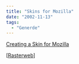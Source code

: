 ```yaml
---
title: "Skins for Mozilla"
date: "2002-11-13"
tags:
  - "Generde"
---
```


[Creating a Skin for Mozilla](https://web.archive.org/web/20030706211516/http://www.eightlines.com/neil/mozskin/ "Creating a Skin for Mozilla")

\[[Rasterweb](https://web.archive.org/web/20030706211516/http://www.zymm.com/raster/200211.html#11112002123400)\]
